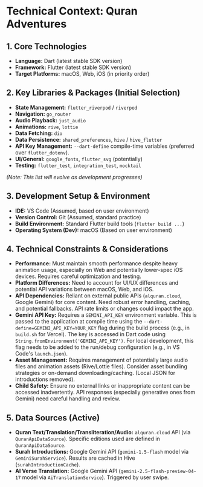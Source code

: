# Technical Context: Quran Adventures

## 1. Core Technologies

*   **Language:** Dart (latest stable SDK version)
*   **Framework:** Flutter (latest stable SDK version)
*   **Target Platforms:** macOS, Web, iOS (in priority order)

## 2. Key Libraries & Packages (Initial Selection)

*   **State Management:** `flutter_riverpod` / `riverpod`
*   **Navigation:** `go_router`
*   **Audio Playback:** `just_audio`
*   **Animations:** `rive`, `lottie`
*   **Data Fetching:** `dio`
*   **Data Persistence:** `shared_preferences`, `hive` / `hive_flutter`
*   **API Key Management:** `--dart-define` compile-time variables (preferred over `flutter_dotenv`).
*   **UI/General:** `google_fonts`, `flutter_svg` (potentially)
*   **Testing:** `flutter_test`, `integration_test`, `mocktail`

*(Note: This list will evolve as development progresses)*

## 3. Development Setup & Environment

*   **IDE:** VS Code (Assumed, based on user environment)
*   **Version Control:** Git (Assumed, standard practice)
*   **Build Environment:** Standard Flutter build tools (`flutter build ...`)
*   **Operating System (Dev):** macOS (Based on user environment)

## 4. Technical Constraints & Considerations

*   **Performance:** Must maintain smooth performance despite heavy animation usage, especially on Web and potentially lower-spec iOS devices. Requires careful optimization and testing.
*   **Platform Differences:** Need to account for UI/UX differences and potential API variations between macOS, Web, and iOS.
*   **API Dependencies:** Reliant on external public APIs (`alquran.cloud`, Google Gemini) for core content. Need robust error handling, caching, and potential fallbacks. API rate limits or changes could impact the app.
*   **Gemini API Key:** Requires a `GEMINI_API_KEY` environment variable. This is passed to the application at compile time using the `--dart-define=GEMINI_API_KEY=YOUR_KEY` flag during the build process (e.g., in `build.sh` for Vercel). The key is accessed in Dart code using `String.fromEnvironment('GEMINI_API_KEY')`. For local development, this flag needs to be added to the run/debug configuration (e.g., in VS Code's `launch.json`).
*   **Asset Management:** Requires management of potentially large audio files and animation assets (Rive/Lottie files). Consider asset bundling strategies or on-demand downloading/caching. (Local JSON for introductions removed).
*   **Child Safety:** Ensure no external links or inappropriate content can be accessed inadvertently. API responses (especially generative ones from Gemini) need careful handling and review.

## 5. Data Sources (Active)

*   **Quran Text/Translation/Transliteration/Audio:** `alquran.cloud` API (via `QuranApiDataSource`). Specific editions used are defined in `QuranApiDataSource`.
*   **Surah Introductions:** Google Gemini API (`gemini-1.5-flash` model via `GeminiSurahService`). Results are cached in Hive (`surahIntroductionCache`).
*   **AI Verse Translation:** Google Gemini API (`gemini-2.5-flash-preview-04-17` model via `AiTranslationService`). Triggered by user swipe.